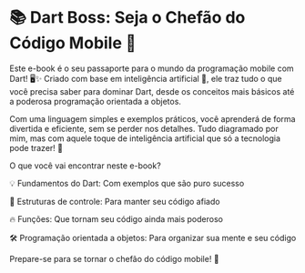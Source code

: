 # 📚 Dart Boss: Seja o Chefão do Código Mobile 🚀
Este e-book é o seu passaporte para o mundo da programação mobile com Dart! 🖥️✨ Criado com base em inteligência artificial 🤖, ele traz tudo o que você precisa saber para dominar Dart, desde os conceitos mais básicos até a poderosa programação orientada a objetos.

Com uma linguagem simples e exemplos práticos, você aprenderá de forma divertida e eficiente, sem se perder nos detalhes. Tudo diagramado por mim, mas com aquele toque de inteligência artificial que só a tecnologia pode trazer! 🎨

O que você vai encontrar neste e-book?

💡 Fundamentos do Dart: Com exemplos que são puro sucesso

🔄 Estruturas de controle: Para manter seu código afiado

🔥 Funções: Que tornam seu código ainda mais poderoso

🛠️ Programação orientada a objetos: Para organizar sua mente e seu código

Prepare-se para se tornar o chefão do código mobile! 👑
